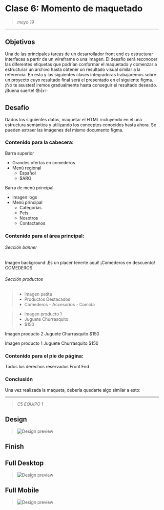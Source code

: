 # Clase 6: Momento de maquetado 
>*mayo 19*
----------
## Objetivos 
Una de las principales tareas de un desarrollador front end es estructurar interfaces a
partir de un wireframe o una imagen. El desafío será reconocer las diferentes etiquetas
que podrían conformar el maquetado y comenzar a estructurar un archivo hasta obtener
un resultado visual similar a la referencia.
En esta y las siguientes clases integradoras trabajaremos sobre un proyecto cuyo
resultado final será el presentado en el siguiente figma.
¡No te asustes! iremos gradualmente hasta conseguir el resultado deseado.
¡Buena suerte! 😎👍✨


## Desafío
Dados los siguientes datos, maquetar el HTML incluyendo en el <body> una estructura
semántica y utilizando los conceptos conocidos hasta ahora. Se pueden extraer las
imágenes del mismo documento figma.


### Contenido para la cabecera:
Barra superior
- Grandes ofertas en comederos
- Menú regional
  - Español
  - $ARG

Barra de menú principal
- Imagen logo
- Menú principal
  - Categorías
  - Pets
  - Nosotros
  - Contactanos

### Contenido para el área principal:

###### Sección banner
Imagen background
¡Es un placer tenerte aquí!
¡Comederos en descuento!
COMEDEROS

###### Sección productos
> - Imagen patita
> - Productos Destacados
> - Comederos - Accesorios - Comida

> - Imagen producto 1
> - Juguete Churrasquito
> - $150

Imagen producto 2
Juguete Churrasquito
$150

Imagen producto 1
Juguete Churrasquito
$150

### Contenido para el pie de página:
Todos los derechos reservados Front End

### Conclusión
Una vez realizada la maqueta, debería quedarte algo similar a esto:

----------
>$C5$ $EQUIPO$ $1$

## Design
>![Design preview](./design/design06.png)

## Finish

<!-- ![Design preview]() -->



<!-- ![Design box ](./design/drawio.png) -->
## Full Desktop
>![Design preview](./design/Full%20Desktop.jpg)

## Full Mobile
>![Design preview](./design/Mobile.jpg)

